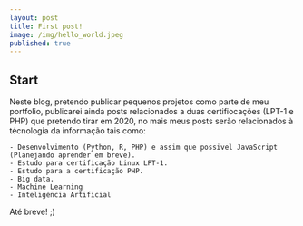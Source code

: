 ```yaml
---
layout: post
title: First post!
image: /img/hello_world.jpeg
published: true
---
```


## Start


Neste blog, pretendo publicar pequenos projetos como parte de meu portfolio, publicarei ainda posts relacionados a duas certifiocações (LPT-1 e PHP) que pretendo tirar em 2020, no mais meus posts serão relacionados à  técnologia da informação tais como:
	
    - Desenvolvimento (Python, R, PHP) e assim que possivel JavaScript (Planejando aprender em breve).
    - Estudo para certificação Linux LPT-1.
    - Estudo para a certificação PHP.
    - Big data.
    - Machine Learning
    - Inteligência Artificial


Até breve! ;)
